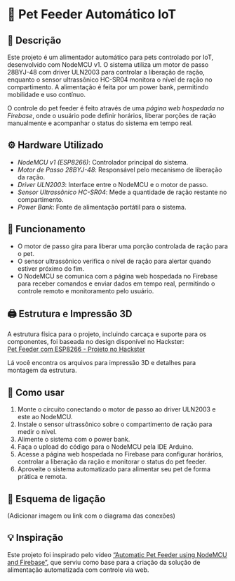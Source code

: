 # 🐾 Pet Feeder Automático IoT

## 📄 Descrição  
Este projeto é um alimentador automático para pets controlado por IoT, desenvolvido com NodeMCU v1. O sistema utiliza um motor de passo 28BYJ-48 com driver ULN2003 para controlar a liberação de ração, enquanto o sensor ultrassônico HC-SR04 monitora o nível de ração no compartimento. A alimentação é feita por um power bank, permitindo mobilidade e uso contínuo.

O controle do pet feeder é feito através de uma *página web hospedada no Firebase*, onde o usuário pode definir horários, liberar porções de ração manualmente e acompanhar o status do sistema em tempo real.

## ⚙ Hardware Utilizado  
- *NodeMCU v1 (ESP8266)*: Controlador principal do sistema.  
- *Motor de Passo 28BYJ-48*: Responsável pelo mecanismo de liberação da ração.  
- *Driver ULN2003*: Interface entre o NodeMCU e o motor de passo.  
- *Sensor Ultrassônico HC-SR04*: Mede a quantidade de ração restante no compartimento.  
- *Power Bank*: Fonte de alimentação portátil para o sistema.

## 🔧 Funcionamento  
- O motor de passo gira para liberar uma porção controlada de ração para o pet.  
- O sensor ultrassônico verifica o nível de ração para alertar quando estiver próximo do fim.  
- O NodeMCU se comunica com a página web hospedada no Firebase para receber comandos e enviar dados em tempo real, permitindo o controle remoto e monitoramento pelo usuário.

## 🖨 Estrutura e Impressão 3D  
A estrutura física para o projeto, incluindo carcaça e suporte para os componentes, foi baseada no design disponível no Hackster:  
[Pet Feeder com ESP8266 - Projeto no Hackster](https://www.hackster.io/sokolsok/pet-feeder-with-esp8266-6ceef2)  

Lá você encontra os arquivos para impressão 3D e detalhes para montagem da estrutura.

## 🚀 Como usar  
1. Monte o circuito conectando o motor de passo ao driver ULN2003 e este ao NodeMCU.  
2. Instale o sensor ultrassônico sobre o compartimento de ração para medir o nível.  
3. Alimente o sistema com o power bank.  
4. Faça o upload do código para o NodeMCU pela IDE Arduino.  
5. Acesse a página web hospedada no Firebase para configurar horários, controlar a liberação da ração e monitorar o status do pet feeder.  
6. Aproveite o sistema automatizado para alimentar seu pet de forma prática e remota.

## 🔌 Esquema de ligação  
(Adicionar imagem ou link com o diagrama das conexões)

## 💡 Inspiração  
Este projeto foi inspirado pelo vídeo [“Automatic Pet Feeder using NodeMCU and Firebase”](https://www.youtube.com/watch?v=lJUztOnBgxA), que serviu como base para a criação da solução de alimentação automatizada com controle via web.
